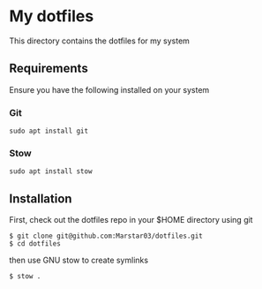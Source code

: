 # My dotfiles

This directory contains the dotfiles for my system

## Requirements

Ensure you have the following installed on your system

### Git

```
sudo apt install git
```

### Stow

```
sudo apt install stow
```

## Installation

First, check out the dotfiles repo in your $HOME directory using git

```
$ git clone git@github.com:Marstar03/dotfiles.git
$ cd dotfiles
```

then use GNU stow to create symlinks

```
$ stow .
```
